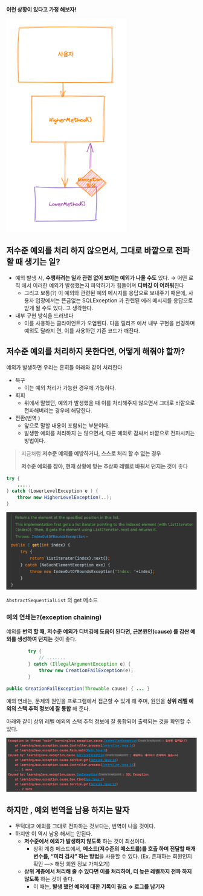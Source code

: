 **이런 상황이 있다고 가정 해보자!**

![img.png](img.png)

## 저수준 예외를 처리 하지 않으면서, 그대로 바깥으로 전파할 때 생기는 일?

- 예외 발생 시, **수행하려는 일과 관련 없어 보이는 예외가 나올 수도** 있다. → 어떤 로직 에서 이러한 예외가 발생했는지 파악하기가 힘들어져 **디버깅 이 어려워**진다
    - 그리고 보통(?) 이 예외와 관련된 예외 메시지를 응답으로 보내주기 때문에, 사용자 입장에서는 뜬금없는 SQLException 과 관련된 에러 메시지를 응답으로 받게 될 수도 있다..고 생각한다.
- 내부 구현 방식을 드러낸다
    - 이를 사용하는 클라이언트가 오염된다. 다음 릴리즈 에서 내부 구현을 변경하며 예외도 달라지 면, 이를 사용하던 기존 코드가 깨진다.

## 저수준 예외를 처리하지 못한다면, 어떻게 해줘야 할까?

예외가 발생하면 우리는 흔히들 아래와 같이 처리한다

- 복구
    - 이는 예외 처리가 가능한 경우에 가능하다.
- 회피
    - 위에서 말했던, 예외가 발생했을 때 이를 처리해주지 않으면서 그대로 바깥으로 전파해버리는 경우에 해당한다.
- 전환(번역 )
    - 앞으로 말할 내용이 포함되는 부분이다.
    - 발생한 예외를 처리하지 는 않으면서, 다른 예외로 감싸서 바깥으로 전파시키는 방법이다.

> 지금처럼 **저수준 예외를 예방하거나, 스스로 처리 할 수 없는 경우**
>
>
> **저수준 예외를 잡아, 현재 상황에 맞는 추상화 레벨로 바꿔서 던지는 것**이 좋다
>

```java
try {
	.....
} catch (LowerLevelException e ) {
	throw new HigherLevelException(..);
}
```

![img_1.png](img_1.png)

`AbstractSequentialList` 의 get 메소드

### 예외 연쇄는?(exception chaining)

예외를 **번역 할 때, 저수준 예외가 디버깅에 도움이 된다면, 근본원인(cause) 를 감싼 예외를 생성하여 던지는** 것이 좋다.

```java
		try {
			// .......
		} catch (IllegalArgumentException e) {
			throw new CreationFailException(e);
		}
```

```java
public CreationFailException(Throwable cause) { ... }
```

예외 연쇄는, 문제의 원인을 프로그램에서 접근할 수 있게 해 주며, 원인을 **상위 레벨 예외의 스택 추적 정보에 잘 통합** 해 준다.

아래와 같이 상위 레벨 예외의 스택 추적 정보에 잘 통합되어 출력되는 것을 확인할 수 있다.

![img_2.png](img_2.png)

## 하지만 , 예외 번역을 남용 하지는 말자

- 무턱대고 예외를 그대로 전파하는 것보다는, 번역이 나을 것이다.
- 하지만 이 역시 남용 해서는 안된다.
    - **저수준에서 예외가 발생하지 않도록** 하는 것이 최선이다.
        - 상위 계층 메소드에서, **메소드(저수준의 메소드를)를 호출 하며 전달할 매개변수를, “미리 검사” 하는 방법**을 사용할 수 있다. (Ex. 존재하는 회원인지 확인 —> 해당 회원 정보 가져오기)
    - **상위 계층에서 처리해 줄 수 있다면 이를 처리하여, 더 높은 레벨까지 전파 하지 않도록** 하는 것이 좋다.
        - 이 때는, **발생 했던 예외에 대한 기록이 필요 → 로그를 남기자**